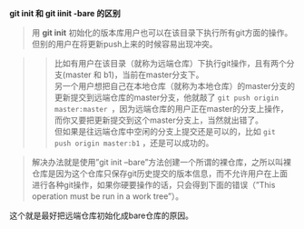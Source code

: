 **git init 和 git iinit -bare 的区别**
> 用 **git init** 初始化的版本库用户也可以在该目录下执行所有git方面的操作。但别的用户在将更新push上来的时候容易出现冲突。  

>> 比如有用户在该目录（就称为远端仓库）下执行git操作，且有两个分支(master 和 b1)，当前在master分支下。  
另一个用户想把自己在本地仓库（就称为本地仓库）的master分支的更新提交到远端仓库的master分支，他就敲了 `git push origin master:master `，因为远端仓库的用户正在master的分支上操作，而你又要把更新提交到这个master分支上，当然就出错了。  
但如果是往远端仓库中空闲的分支上提交还是可以的，比如 `git push origin master:b1` ，还是可以成功的。

> 解决办法就是使用”git init –bare”方法创建一个所谓的裸仓库，之所以叫裸仓库是因为这个仓库只保存git历史提交的版本信息，而不允许用户在上面进行各种git操作，如果你硬要操作的话，只会得到下面的错误（”This operation must be run in a work tree”）。  

这个就是最好把远端仓库初始化成bare仓库的原因。